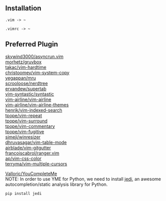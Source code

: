 ## Installation
```
.vim -> ~
```
```
.vimrc -> ~
```

## Preferred Plugin
[skywind3000/asyncrun.vim](https://github.com/skywind3000/asyncrun.vim)<br>
[morhetz/gruvbox](https://github.com/morhetz/gruvbox)<br>
[takac/vim-hardtime](https://github.com/takac/vim-hardtime)<br>
[christoomey/vim-system-copy](https://github.com/christoomey/vim-system-copy)<br>
[yegappan/mru](https://github.com/yegappan/mru)<br>
[scrooloose/nerdtree](https://github.com/scrooloose/nerdtree)<br>
[ervandew/supertab](https://github.com/ervandew/supertab)<br>
[vim-syntastic/syntastic](https://github.com/vim-syntastic/syntastic)<br>
[vim-airline/vim-airline](https://github.com/vim-airline/vim-airline)<br>
[vim-airline/vim-airline-themes](https://github.com/vim-airline/vim-airline-themes)<br>
[henrik/vim-indexed-search](https://github.com/henrik/vim-indexed-search)<br>
[tpope/vim-repeat](https://github.com/tpope/vim-repeat)<br>
[tpope/vim-surround](https://github.com/tpope/vim-surround)<br>
[tpope/vim-commentary](https://github.com/tpope/vim-commentary)<br>
[tpope/vim-fugitive](https://github.com/tpope/vim-fugitive)<br>
[simeji/winresizer](https://github.com/simeji/winresizer)<br>
[dhruvasagar/vim-table-mode](https://github.com/dhruvasagar/vim-table-mode)<br>
[airblade/vim-gitgutter](https://github.com/airblade/vim-gitgutter)<br>
[francoiscabrol/ranger.vim](https://github.com/francoiscabrol/ranger.vim)<br>
[ap/vim-css-color](https://github.com/ap/vim-css-color)<br>
[terryma/vim-multiple-cursors](https://github.com/terryma/vim-multiple-cursors)<br>

[Valloric/YouCompleteMe](https://github.com/Valloric/YouCompleteMe)<br>
NOTE: In order to use YME for Python, we need to install [jedi](https://github.com/davidhalter/jedi), an awesome autocompletion/static analysis library for Python.
```
pip install jedi
```
